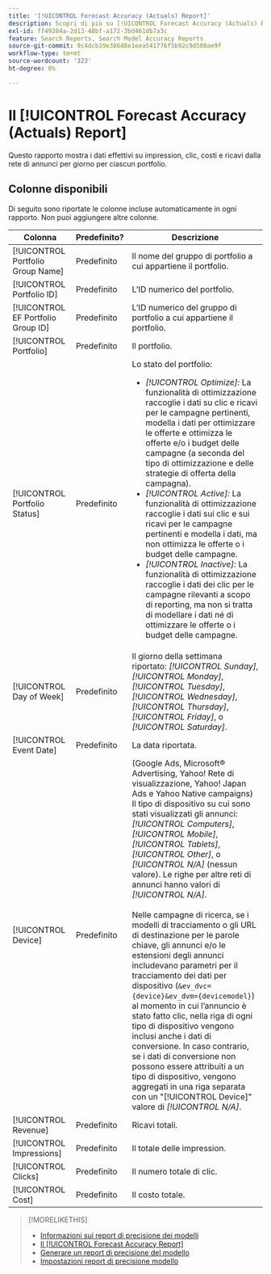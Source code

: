 ```yaml
---
title: '[!UICONTROL Forecast Accuracy (Actuals) Report]'
description: Scopri di più su [!UICONTROL Forecast Accuracy (Actuals) Report], incluse le colonne di dati.
exl-id: ff49284a-2d13-48bf-a172-3bd461db7a3c
feature: Search Reports, Search Model Accuracy Reports
source-git-commit: 9c4dcb19e386d8e1eea541776f5b92c9d500ae9f
workflow-type: tm+mt
source-wordcount: '323'
ht-degree: 0%

---
```


# Il [!UICONTROL Forecast Accuracy (Actuals) Report]

Questo rapporto mostra i dati effettivi su impression, clic, costi e ricavi dalla rete di annunci per giorno per ciascun portfolio.

## Colonne disponibili

Di seguito sono riportate le colonne incluse automaticamente in ogni rapporto. Non puoi aggiungere altre colonne.

| Colonna | Predefinito? | Descrizione |
|----|----|----|
| [!UICONTROL Portfolio Group Name] | Predefinito | Il nome del gruppo di portfolio a cui appartiene il portfolio. |
| [!UICONTROL Portfolio ID] | Predefinito | L’ID numerico del portfolio. |
| [!UICONTROL EF Portfolio Group ID] | Predefinito | L’ID numerico del gruppo di portfolio a cui appartiene il portfolio. |
| [!UICONTROL Portfolio] | Predefinito | Il portfolio. |
| [!UICONTROL Portfolio Status] | Predefinito | Lo stato del portfolio:<ul><li><i>[!UICONTROL Optimize]:</i> La funzionalità di ottimizzazione raccoglie i dati su clic e ricavi per le campagne pertinenti, modella i dati per ottimizzare le offerte e ottimizza le offerte e/o i budget delle campagne (a seconda del tipo di ottimizzazione e delle strategie di offerta della campagna).</li><li><i>[!UICONTROL Active]:</i> La funzionalità di ottimizzazione raccoglie i dati sui clic e sui ricavi per le campagne pertinenti e modella i dati, ma non ottimizza le offerte o i budget delle campagne.</li><li><i>[!UICONTROL Inactive]:</i> La funzionalità di ottimizzazione raccoglie i dati dei clic per le campagne rilevanti a scopo di reporting, ma non si tratta di modellare i dati né di ottimizzare le offerte o i budget delle campagne. |
| [!UICONTROL Day of Week] | Predefinito | Il giorno della settimana riportato: <i>[!UICONTROL Sunday]</i>, <i>[!UICONTROL Monday]</i>, <i>[!UICONTROL Tuesday]</i>, <i>[!UICONTROL Wednesday]</i>, <i>[!UICONTROL Thursday]</i>, <i>[!UICONTROL Friday]</i>, o <i>[!UICONTROL Saturday]</i>. |
| [!UICONTROL Event Date] | Predefinito | La data riportata. |
| [!UICONTROL Device] | Predefinito | (Google Ads, Microsoft® Advertising, Yahoo! Rete di visualizzazione, Yahoo! Japan Ads e Yahoo Native campaigns) Il tipo di dispositivo su cui sono stati visualizzati gli annunci: <i>[!UICONTROL Computers]</i>, <i>[!UICONTROL Mobile]</i>, <i>[!UICONTROL Tablets]</i>, <i>[!UICONTROL Other]</i>, o <i>[!UICONTROL N/A]</i> (nessun valore). Le righe per altre reti di annunci hanno valori di <i>[!UICONTROL N/A]</i>.<br><br>Nelle campagne di ricerca, se i modelli di tracciamento o gli URL di destinazione per le parole chiave, gli annunci e/o le estensioni degli annunci includevano parametri per il tracciamento dei dati per dispositivo (<code>&amp;ev_dvc={device}&amp;ev_dvm={devicemodel}</code>) al momento in cui l’annuncio è stato fatto clic, nella riga di ogni tipo di dispositivo vengono inclusi anche i dati di conversione. In caso contrario, se i dati di conversione non possono essere attribuiti a un tipo di dispositivo, vengono aggregati in una riga separata con un &quot;[!UICONTROL Device]&quot; valore di <i>[!UICONTROL N/A]</i>. |
| [!UICONTROL Revenue] | Predefinito | Ricavi totali. |
| [!UICONTROL Impressions] | Predefinito | Il totale delle impression. |
| [!UICONTROL Clicks] | Predefinito | Il numero totale di clic. |
| [!UICONTROL Cost] | Predefinito | Il costo totale. |

<table style="table-layout:auto">

>[!MORELIKETHIS]
>
>* [Informazioni sui report di precisione dei modelli](/help/search-social-commerce/reports/management/model-accuracy/model-accuracy-report-about.md)
>* [Il [!UICONTROL Forecast Accuracy Report]](forecast-accuracy-report.md)
>* [Generare un report di precisione del modello](model-accuracy-report-generate.md)
>* [Impostazioni report di precisione modello](/help/search-social-commerce/reports/management/model-accuracy/model-accuracy-report-settings.md)
